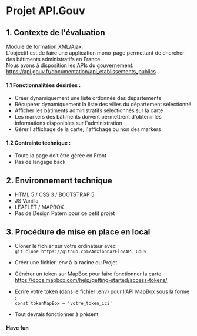 # Projet API.Gouv

## 1. Contexte de l'évaluation 

Module de formation XML/Ajax.  
L'objectif est de faire une application mono-page permettant de chercher des bâtiments administratifs en France.  
Nous avons à disposition les APIs du gouvernement.  
https://api.gouv.fr/documentation/api_etablissements_publics


#### 1.1 Fonctionnalitées désirées :

- Créer dynamiquement une liste ordonnée des départements
- Récupérer dynamiquement la liste des villes du département sélectionné
- Afficher les bâtiments administratifs sélectionnés sur la carte
- Les markers des bâtiments doivent permettrent d'obtenir les informations disponibles sur l'administration
- Gérer l'affichage de la carte, l'affichage ou non des markers

#### 1.2 Contrainte technique : 

- Toute la page doit être gérée en Front
- Pas de langage back

## 2. Environnement technique

- HTML 5 / CSS 3 / BOOTSTRAP 5
- JS Vanilla
- LEAFLET / MAPBOX
- Pas de Design Patern pour ce petit projet


## 3. Procédure de mise en place en local

- Cloner le fichier sur votre ordinateur avec  
  `git clone https://github.com/AnxionnazFlo/API_Gouv`

- Créer une fichier .env à la racine du Projet

- Générer un token sur MapBox pour faire fonctionner la carte  
    https://docs.mapbox.com/help/getting-started/access-tokens/

- Ecrire votre token (dans le fichier .env) pour l'API MapBox sous la forme :  
 `const tokenMapBox = 'votre_token_ici'`

- Tout devrais fonctionner à présent

#### Have fun



 



